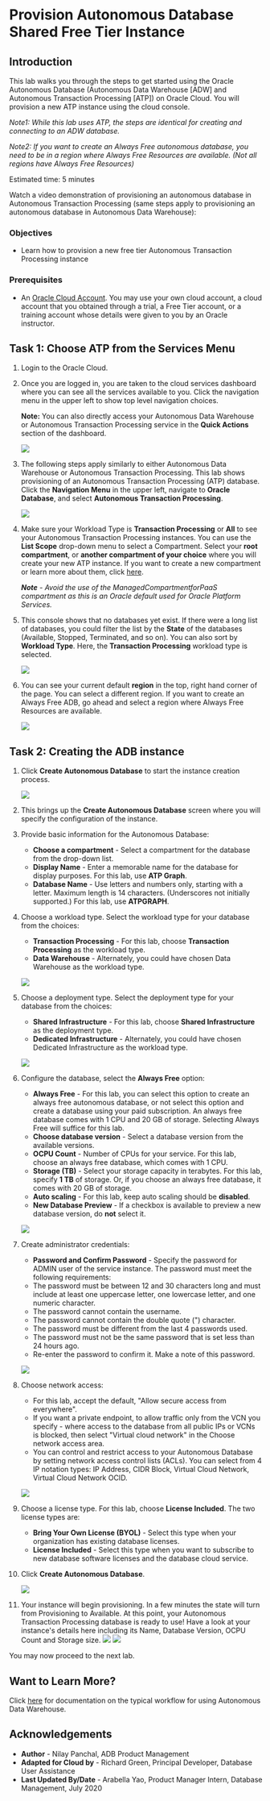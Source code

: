 # Provision Autonomous Database Shared Free Tier Instance

## Introduction

This lab walks you through the steps to get started using the Oracle Autonomous Database (Autonomous Data Warehouse [ADW] and Autonomous Transaction Processing [ATP]) on Oracle Cloud. You will provision a new ATP instance using the cloud console.

*Note1: While this lab uses ATP, the steps are identical for creating and connecting to an ADW database.*

*Note2: If you want to create an Always Free autonomous database, you need to be in a region where Always Free Resources are available. (Not all regions have Always Free Resources)*

Estimated time: 5 minutes

Watch a video demonstration of provisioning an autonomous database in Autonomous Transaction Processing (same steps apply to provisioning an autonomous database in Autonomous Data Warehouse):

[](youtube:Q6hxMaAPghI)

### Objectives

-   Learn how to provision a new free tier Autonomous Transaction Processing instance

### Prerequisites

* An [Oracle Cloud Account](https://www.oracle.com/cloud/free/). You may use your own cloud account, a cloud account that you obtained through a trial, a Free Tier account, or a training account whose details were given to you by an Oracle instructor.

## Task 1: Choose ATP from the Services Menu

1. Login to the Oracle Cloud.

2. Once you are logged in, you are taken to the cloud services dashboard where you can see all the services available to you. Click the navigation menu in the upper left to show top level navigation choices.

    **Note:** You can also directly access your Autonomous Data Warehouse or Autonomous Transaction Processing service in the **Quick Actions** section of the dashboard.

    ![](images/Picture100-36.png)

3. The following steps apply similarly to either Autonomous Data Warehouse or Autonomous Transaction Processing. This lab shows provisioning of an Autonomous Transaction Processing (ATP) database. Click the **Navigation Menu** in the upper left, navigate to **Oracle Database**, and select **Autonomous Transaction Processing**.

	![](https://raw.githubusercontent.com/oracle/learning-library/master/common/images/console/database-atp.png " ")

4. Make sure your Workload Type is **Transaction Processing** or **All** to see your Autonomous Transaction Processing instances. You can use the **List Scope** drop-down menu to select a Compartment. Select your **root compartment**, or **another compartment of your choice** where you will create your new ATP instance. If you want to create a new compartment or learn more about them, click [here](https://docs.cloud.oracle.com/iaas/Content/Identity/Tasks/managingcompartments.htm#three).

    ***Note** - Avoid the use of the ManagedCompartmentforPaaS compartment as this is an Oracle default used for Oracle Platform Services.*

5. This console shows that no databases yet exist. If there were a long list of databases, you could filter the list by the **State** of the databases (Available, Stopped, Terminated, and so on). You can also sort by **Workload Type**. Here, the **Transaction Processing** workload type is selected.

    ![](images/Compartment.png)

6. You can see your current default **region** in the top, right hand corner of the page. You can select a different region. If you want to create an Always Free ADB, go ahead and select a region where Always Free Resources are available.

    ![](images/Region.png)

## Task 2: Creating the ADB instance

1. Click **Create Autonomous Database** to start the instance creation process.

    ![](images/Picture100-23.png)

2.  This brings up the **Create Autonomous Database** screen where you will specify the configuration of the instance.

3. Provide basic information for the Autonomous Database:

    - **Choose a compartment** - Select a compartment for the database from the drop-down list.
    - **Display Name** - Enter a memorable name for the database for display purposes. For this lab, use **ATP Graph**.
    - **Database Name** - Use letters and numbers only, starting with a letter. Maximum length is 14 characters. (Underscores not initially supported.) For this lab, use **ATPGRAPH**.

4. Choose a workload type. Select the workload type for your database from the choices:

    - **Transaction Processing** - For this lab, choose **Transaction Processing** as the workload type.
    - **Data Warehouse** - Alternately, you could have chosen Data Warehouse as the workload type.

    ![](images/basic_info_workload_type.jpg)

5. Choose a deployment type. Select the deployment type for your database from the choices:

    - **Shared Infrastructure** - For this lab, choose **Shared Infrastructure** as the deployment type.
    - **Dedicated Infrastructure** - Alternately, you could have chosen Dedicated Infrastructure as the workload type.

    ![](images/Picture100-26_deployment_type.png)

6. Configure the database, select the **Always Free** option:

    - **Always Free** - For this lab, you can select this option to create an always free autonomous database, or not select this option and create a database using your paid subscription. An always free database comes with 1 CPU and 20 GB of storage. Selecting Always Free will suffice for this lab.
    - **Choose database version** - Select a database version from the available versions.
    - **OCPU Count** - Number of CPUs for your service. For this lab, choose an always free database, which comes with 1 CPU.
    - **Storage (TB)** - Select your storage capacity in terabytes. For this lab, specify **1 TB** of storage. Or, if you choose an always free database, it comes with 20 GB of storage.
    - **Auto scaling** - For this lab, keep auto scaling should be **disabled**.
    - **New Database Preview** - If a checkbox is available to preview a new database version, do **not** select it.

    ![](images/atp-choose-cpu-storage.jpg)

7. Create administrator credentials:

    - **Password and Confirm Password** - Specify the password for ADMIN user of the service instance. The password must meet the following requirements:
    - The password must be between 12 and 30 characters long and must include at least one uppercase letter, one lowercase letter, and one numeric character.
    - The password cannot contain the username.
    - The password cannot contain the double quote (") character.
    - The password must be different from the last 4 passwords used.
    - The password must not be the same password that is set less than 24 hours ago.
    - Re-enter the password to confirm it. Make a note of this password.

    ![](images/Picture100-26d.png)

8. Choose network access:
    - For this lab, accept the default, "Allow secure access from everywhere".
    - If you want a private endpoint, to allow traffic only from the VCN you specify - where access to the database from all public IPs or VCNs is blocked, then select "Virtual cloud network" in the Choose network access area.
    - You can control and restrict access to your Autonomous Database by setting network access control lists (ACLs). You can select from 4 IP notation types: IP Address, CIDR Block, Virtual Cloud Network, Virtual Cloud Network OCID.

    ![](images/Picture100-26e.png)

9. Choose a license type. For this lab, choose **License Included**. The two license types are:

    - **Bring Your Own License (BYOL)** - Select this type when your organization has existing database licenses.
    - **License Included** - Select this type when you want to subscribe to new database software licenses and the database cloud service.

10. Click **Create Autonomous Database**.

    ![](images/Picture100-27.png)

11.  Your instance will begin provisioning. In a few minutes the state will turn from Provisioning to Available. At this point, your Autonomous Transaction Processing database is ready to use! Have a look at your instance's details here including its Name, Database Version, OCPU Count and Storage size.
    ![](images/atp-graph-provisioning.png)
    ![](images/atp-graph-available.png)

You may now proceed to the next lab.

## Want to Learn More?

Click [here](https://docs.oracle.com/en/cloud/paas/autonomous-data-warehouse-cloud/user/autonomous-workflow.html#GUID-5780368D-6D40-475C-8DEB-DBA14BA675C3) for documentation on the typical workflow for using Autonomous Data Warehouse.

## Acknowledgements

- **Author** - Nilay Panchal, ADB Product Management
- **Adapted for Cloud by** - Richard Green, Principal Developer, Database User Assistance
- **Last Updated By/Date** - Arabella Yao, Product Manager Intern, Database Management, July 2020

